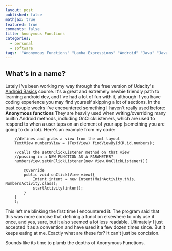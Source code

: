```yaml
---
layout: post
published: false
mathjax: true
featured: true
comments: false
title: Anonymous Functions
categories:
  - personal
  - software
tags: '"Anonymous Functions" "Lamba Expressions" "Android" "Java" "Javascript"'
---
```

## What's in a name?

Lately I've been working my way through the free version of Udacity's [Android Basics](https://www.udacity.com/course/android-basics-nanodegree-by-google--nd803) course. It's a great and extremely newbie friendly path to learning android dev, and I've had a lot of fun with it, although if you have coding experience you may find yourself skipping a lot of sections. In the past couple weeks I've encountered something I haven't really used before: ****Anonymous functions**** They are heavily used when writing/overriding many builtin Android methods, including OnClickListeners, which are used to respond to when a user taps on an element of your app (something you are going to do a lot). Here's an example from my code:

		//defines and grabs a view from the xml layout
		TextView numbersView = (TextView) findViewById(R.id.numbers);
		
        //calls the setOnClickListener method on that view
        //passing in a NEW FUNCTION AS A PARAMETER?
        numbersView.setOnClickListener(new View.OnClickListener(){
			
            @Override
            public void onClick(View view){
                Intent intent = new Intent(MainActivity.this, NumbersActivity.class);
                startActivity(intent);
            }
        }
        );
        
This left me blinking the first time I encountered it. The program said that this was more concise that defining a function elsewhere to only use it once, and yes, sure, but it also seemed a lot less readable. Ultimately I just accepted it as a convention and have used it a few dozen times since. But it keeps eating at me. Exactly what are these for? It can't just be concision. 

Sounds like its time to plumb the depths of Anonymous Functions.

